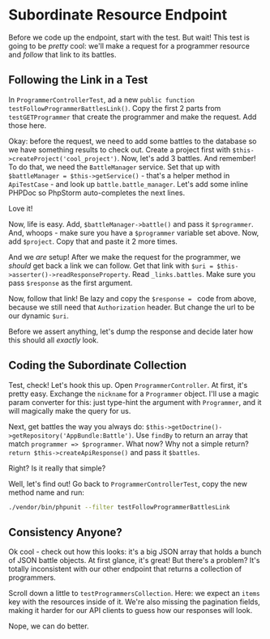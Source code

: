 # Subordinate Resource Endpoint

Before we code up the endpoint, start with the test. But wait! This test is going
to be *pretty* cool: we'll make a request for a programmer resource and *follow*
that link to its battles.

## Following the Link  in a Test

In `ProgrammerControllerTest`, ad a new `public function testFollowProgrammerBattlesLink()`.
Copy the first 2 parts from `testGETProgrammer` that create the programmer and make
the request. Add those here.

Okay: before the request, we need to add some battles to the database so we have
something results to check out. Create a project first with `$this->createProject('cool_project')`.
Now, let's add 3 battles. And remember! To do that, we need the `BattleManager`
service. Set that up with `$battleManager = $this->getService()` - that's a helper
method in `ApiTestCase` - and look up `battle.battle_manager`. Let's add some inline
PHPDoc so PhpStorm auto-completes the next lines.

Love it!

Now, life is easy. Add, `$battleManager->battle()` and pass it `$programmer`. And,
whoops - make sure you have a `$programmer` variable set above. Now, add `$project`.
Copy that and paste it 2 more times.

And we *are* setup! After we make the request for the programmer, we *should* get back
a link we can follow. Get that link with `$uri = $this->asserter()->readResponseProperty`.
Read `_links.battles`. Make sure you pass `$response` as the first argument.

Now, follow that link! Be lazy and copy the `$response = ` code from above,
because we still need that `Authorization` header. But change the url to be our
dynamic `$uri`.

Before we assert anything, let's dump the response and decide later how this should
all *exactly* look.

## Coding the Subordinate Collection

Test, check! Let's hook this up. Open `ProgrammerController`. At first, it's pretty
easy. Exchange the `nickname` for a `Programmer` object. I'll use a magic param
converter for this: just type-hint the argument with `Programmer`, and it will
magically make the query for us.

Next, get battles the way you always do: `$this->getDoctrine()->getRepository('AppBundle:Battle')`.
Use `findBy` to return an array that match `programmer => $programmer`. What now?
Why not a simple return? `return $this->createApiResponse()` and pass it `$battles`.

Right? Is it really that simple?

Well, let's find out! Go back to `ProgrammerControllerTest`, copy the new method
name and run:

```bash
./vendor/bin/phpunit --filter testFollowProgrammerBattlesLink
```

## Consistency Anyone?

Ok cool - check out how this looks: it's a big JSON array that holds a bunch of
JSON battle objects. At first glance, it's great! But there's a problem? It's totally
inconsistent with our other endpoint that returns a collection of programmers.

Scroll down a little to `testProgrammersCollection`. Here: we expect an `items` key
with the resources inside of it. We're also missing the pagination fields, making
it harder for our API clients to guess how our responses will look.

Nope, we can do better.
